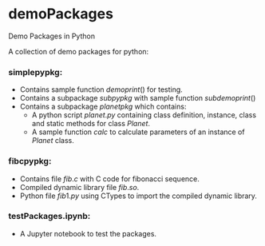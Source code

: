 # demoPackages
Demo Packages in Python

A collection of demo packages for python:

### simplepypkg:
* Contains sample function $demoprint()$ for testing.
* Contains a subpackage $subpypkg$ with sample function $subdemoprint()$
* Contains a subpackage $planetpkg$ which contains:
    * A python script $planet.py$ containing class definition, instance, class and static methods for class $Planet$.
    * A sample function $calc$ to calculate parameters of an instance of $Planet$ class.
    
### fibcpypkg:
* Contains file $fib.c$ with C code for fibonacci sequence.
* Compiled dynamic library file $fib.so$.
* Python file  $fib1.py$ using CTypes to import the compiled dynamic library.

### testPackages.ipynb:
* A Jupyter notebook to test the packages.